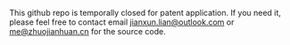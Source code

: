 This github repo is temporally closed for patent application. If you need it, please feel free to contact email jianxun.lian@outlook.com or me@zhuojianhuan.cn for the source code.  

